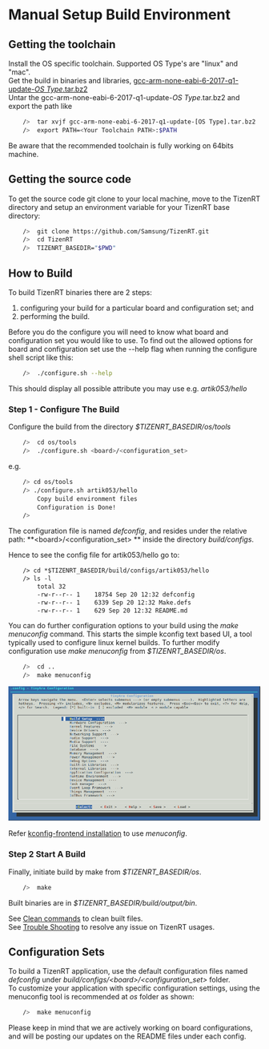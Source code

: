 # Manual Setup Build Environment
## Getting the toolchain

Install the OS specific toolchain. Supported OS Type's are "linux" and "mac".  
Get the build in binaries and libraries, [gcc-arm-none-eabi-6-2017-q1-update-*OS Type*.tar.bz2](https://developer.arm.com/open-source/gnu-toolchain/gnu-rm/downloads/6-2017-q1-update)  
Untar the gcc-arm-none-eabi-6-2017-q1-update-*OS Type*.tar.bz2 and export the path like

```bash
	/>  tar xvjf gcc-arm-none-eabi-6-2017-q1-update-[OS Type].tar.bz2
	/>  export PATH=<Your Toolchain PATH>:$PATH
```
Be aware that the recommended toolchain is fully working on 64bits machine.

## Getting the source code
To get the source code git clone to your local machine, move to the TizenRT directory and setup an environment variable
for your TizenRT base directory:

```bash
	/>  git clone https://github.com/Samsung/TizenRT.git
	/>  cd TizenRT
	/>  TIZENRT_BASEDIR="$PWD"
```

## How to Build
To build TizenRT binaries there are 2 steps: 
1) configuring your build for a particular board and configuration set; and 
2) performing the build.

Before you do the configure you will need to know what board and configuration set you would like to use.
To find out the allowed options for board and configuration set use the --help flag when running the configure
shell script like this:
```bash
	/>  ./configure.sh --help
```
This should display all possible attribute you may use e.g. _artik053/hello_


### Step 1 - Configure The Build
Configure the build from the directory *$TIZENRT_BASEDIR/os/tools* 
```bash
	/>  cd os/tools
	/>  ./configure.sh <board>/<configuration_set>
```
e.g.

```bash
	/> cd os/tools
	/> ./configure.sh artik053/hello
        Copy build environment files
        Configuration is Done!
	/>
```

The configuration file is named *defconfig*, and resides under the relative path:
 **\<board\>/\<configuration_set\> ** inside the directory  *build/configs*.  

Hence to see the config file for artik053/hello go to:

```
	/> cd *$TIZENRT_BASEDIR/build/configs/artik053/hello
	/> ls -l
		total 32
		-rw-r--r-- 1    18754 Sep 20 12:32 defconfig
		-rw-r--r-- 1    6339 Sep 20 12:32 Make.defs
		-rw-r--r-- 1    629 Sep 20 12:32 README.md		
```

You can do further configuration options to your build using the *make menuconfig* command. This starts the simple
kconfig text based UI, a tool typically used to configure linux kernel builds.
To further modify configuration use  *make menuconfig* from *$TIZENRT_BASEDIR/os*.
```bash
	/>  cd ..
	/>  make menuconfig
```

![alt text](media/kconfig.png "KConfig Screenshot")

Refer [kconfig-frontend installation](docs/HowtoInstallKconfigFrontend.md) to use *menuconfig*.


### Step 2 Start A Build
Finally, initiate build by make from *$TIZENRT_BASEDIR/os*.
```bash
	/>  make
```

Built binaries are in *$TIZENRT_BASEDIR/build/output/bin*.

See [Clean commands](HowtoClean.md) to clean built files.  
See [Trouble Shooting](TroubleShooting.md) to resolve any issue on TizenRT usages.

## Configuration Sets

To build a TizenRT application, use the default configuration files named *defconfig* under *build/configs/\<board\>/\<configuration_set\>* folder.  
To customize your application with specific configuration settings, using the menuconfig tool is recommended at *os* folder as shown:
```bash
	/>  make menuconfig
```
Please keep in mind that we are actively working on board configurations, and will be posting our updates on the README files under each config.
